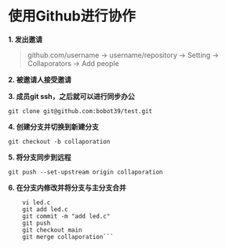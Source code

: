 # 使用Github进行协作

**1. 发出邀请**

   >github.com/username -> username/repository -> Setting -> Collaporators ->  Add people

**2. 被邀请人接受邀请**

**3. 成员git ssh，之后就可以进行同步办公**

   `git clone git@github.com:bobot39/test.git`

**4. 创建分支并切换到新建分支**

   `git checkout -b collaporation`

**5. 将分支同步到远程**

   `git push --set-upstream origin collaporation`

**6. 在分支内修改并将分支与主分支合并**
```
    vi led.c  
    git add led.c  
    git commit -m "add led.c"  
    git push  
    git checkout main
    git merge collaporation```
